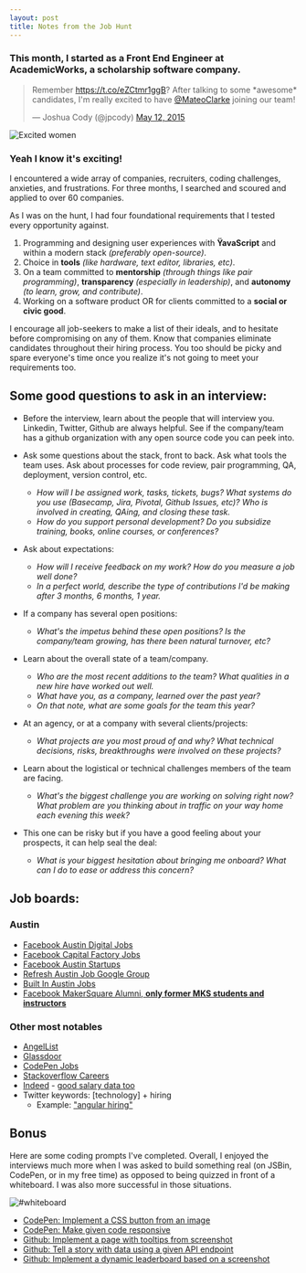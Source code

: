```yaml
---
layout: post
title: Notes from the Job Hunt
---
```



### This month, I started as a Front End Engineer at AcademicWorks, a scholarship software company.

<blockquote class="twitter-tweet" lang="en"><p lang="en" dir="ltr">Remember <a href="https://t.co/eZCtmr1ggB">https://t.co/eZCtmr1ggB</a>?&#10;&#10;After talking to some *awesome* candidates, I&#39;m really excited to have <a href="https://twitter.com/MateoClarke">@MateoClarke</a> joining our team!</p>&mdash; Joshua Cody (@jpcody) <a href="https://twitter.com/jpcody/status/598117627953696768">May 12, 2015</a></blockquote>
<script async src="//platform.twitter.com/widgets.js" charset="utf-8"></script>

![Excited women](http://media4.giphy.com/media/U50kyGOHYjphS/giphy.gif)

### Yeah I know it's exciting!

I encountered a wide array of companies, recruiters, coding challenges, anxieties, and frustrations. For three months, I searched and scoured and applied to over 60 companies.

As I was on the hunt, I had four foundational requirements that I tested every opportunity against.

1. Programming and designing user experiences with **ŸavaScript** and within a modern stack _(preferably open-source)_.
2. Choice in **tools** _(like hardware, text editor, libraries, etc)_.
2. On a team committed to **mentorship** _(through things like pair programming)_, **transparency** _(especially in leadership)_, and **autonomy** _(to learn, grow, and contribute)_.
3. Working on a software product OR for clients committed to a **social or civic good**.

I encourage all job-seekers to make a list of their ideals, and to hesitate before compromising on any of them. Know that companies eliminate candidates throughout their hiring process. You too should be picky and spare everyone's time once you realize it's not going to meet your requirements too.


## Some good questions to ask in an interview:

- Before the interview, learn about the people that will interview you. Linkedin, Twitter, Github are always helpful. See if the company/team has a github organization with any open source code you can peek into.
- Ask some questions about the stack, front to back. Ask what tools the team uses. Ask about processes for code review, pair programming, QA, deployment, version control, etc.
	- *How will I be assigned work, tasks, tickets, bugs? What systems do you use (Basecamp, Jira, Pivotal, Github Issues, etc)? Who is involved in creating, QAing, and closing these task.*
	- *How do you support personal development? Do you subsidize training, books, online courses, or conferences?*


- Ask about expectations:
	- *How will I receive feedback on my work? How do you measure a job well done?*
	- *In a perfect world, describe the type of contributions I'd be making after 3 months, 6 months, 1 year.*

- If a company has several open positions:
	- *What's the impetus behind these open positions? Is the company/team growing, has there been natural turnover, etc?*

- Learn about the overall state of a team/company.
	- *Who are the most recent additions to the team? What qualities in a new hire have worked out well.*
	- *What have you, as a company, learned over the past year?*
	- *On that note, what are some goals for the team this year?*

- At an agency, or at a company with several clients/projects:
	- *What projects are you most proud of and why? What technical decisions, risks, breakthroughs were involved on these projects?*

- Learn about the logistical or technical challenges members of the team are facing.
	- *What's the biggest challenge you are working on solving right now? What problem are you thinking about in traffic on your way home each evening this week?*


- This one can be risky but if you have a good feeling about your prospects, it can help seal the deal:
	- *What is your biggest hesitation about bringing me onboard? What can I do to ease or address this concern?*


## Job boards:

### Austin
- [Facebook Austin Digital Jobs](https://www.facebook.com/groups/austindigitaljobs/)
-  [Facebook Capital Factory Jobs](https://www.facebook.com/groups/capitalfactoryjobs/)
-  [Facebook Austin Startups](https://www.facebook.com/groups/austinstartups/?ref=browser)
-  [Refresh Austin Job Google Group](https://groups.google.com/forum/#!forum/refresh-austin-jobs)
-  [Built In Austin Jobs](http://www.builtinaustin.com/jobs)
- [Facebook MakerSquare Alumni, **only former MKS students and instructors**](https://www.facebook.com/groups/makersquarealumni/)

### Other most notables
-  [AngelList](https://angel.co/)
-  [Glassdoor](http://www.glassdoor.com/index.htm)
-  [CodePen Jobs](http://codepen.io/jobs/)
-  [Stackoverflow Careers](http://careers.stackoverflow.com/)
-  [Indeed](http://www.indeed.com/) - [good salary data too](http://www.indeed.com/salary?q1=web+developer&l1=austin%2C+texas&tm=1)
-  Twitter keywords: [technology] + hiring
	-  Example: ["angular hiring"](https://twitter.com/search?q=angular%20hiring&src=typd)


## Bonus
Here are some coding prompts I've completed. Overall, I enjoyed the interviews much more when I was asked to build something real (on JSBin, CodePen, or in my free time) as opposed to being quizzed in front of a whiteboard. I was also more successful in those situations.

![#whiteboard](http://media.giphy.com/media/UwRqlhDoTTg7m/giphy.gif)

* [CodePen: Implement a CSS button from an image](http://codepen.io/mateoclarke/pen/QwYzyK)
* [CodePen: Make given code responsive](http://codepen.io/mateoclarke/pen/pvGqge)
* [Github: Implement a page with tooltips from screenshot](https://github.com/mateoclarke/wikipedia-exercise/blob/master/instructions/directions.md)
* [Github: Tell a story with data using a given API endpoint](https://github.com/mateoclarke/seattle-crime-data/blob/master/instructions/SocrataCodingChallenge.pdf)
* [Github: Implement a dynamic leaderboard based on a screenshot](https://github.com/mateoclarke/massrel-code-exercise)
